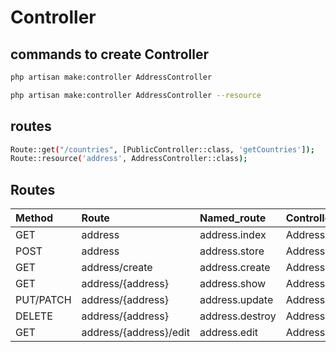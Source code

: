 # Controller

## commands to create Controller

```bash
php artisan make:controller AddressController
```

```bash
php artisan make:controller AddressController --resource
```

## routes

```bash
Route::get("/countries", [PublicController::class, 'getCountries']);
Route::resource('address', AddressController::class);
```

## Routes

| Method    | Route                  | Named_route     | Controller                |
| :-------- | :--------------------- | :-------------- | :------------------------ |
| GET       | address                | address.index   | AddressController@index   |
| POST      | address                | address.store   | AddressController@store   |
| GET       | address/create         | address.create  | AddressController@create  |
| GET       | address/{address}      | address.show    | AddressController@show    |
| PUT/PATCH | address/{address}      | address.update  | AddressController@update  |
| DELETE    | address/{address}      | address.destroy | AddressController@destroy |
| GET       | address/{address}/edit | address.edit    | AddressController@edit    |
